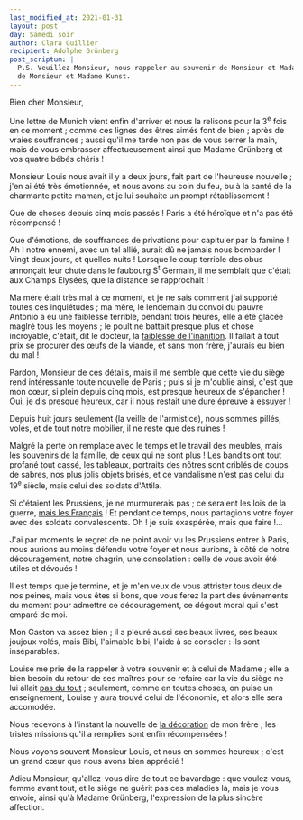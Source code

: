 ```yaml
---
last_modified_at: 2021-01-31
layout: post
day: Samedi soir
author: Clara Guillier
recipient: Adolphe Grünberg
post_scriptum: |
  P.S. Veuillez Monsieur, nous rappeler au souvenir de Monsieur et Madame Rau,
  de Monsieur et Madame Kunst.
---
```



Bien cher Monsieur,

Une lettre de Munich vient enfin d'arriver et nous la relisons pour la
3<sup>e</sup> fois en ce moment ; comme ces lignes des êtres aimés font de
bien ; après de vraies souffrances ; aussi qu'il me tarde non pas de vous
serrer la main, mais de vous embrasser affectueusement ainsi que Madame
Grünberg et vos quatre bébés chéris !

Monsieur Louis nous avait il y a deux jours, fait part de l'heureuse nouvelle ;
j'en ai été très émotionnée, et nous avons au coin du feu, bu à la santé de la
charmante petite maman, et je lui souhaite un prompt rétablissement !

Que de choses depuis cinq mois passés ! Paris a été héroïque et n'a pas été
récompensé !

Que d'émotions, de souffrances de privations pour capituler par la famine !
Ah ! notre ennemi, avec un tel allié, aurait dû ne jamais nous bombarder !
Vingt deux jours, et quelles nuits !
Lorsque le coup terrible des obus annonçait leur chute dans le faubourg
S<sup>t</sup> Germain, il me semblait que c'était aux Champs Elysées, que la
distance se rapprochait !

Ma mère était très mal à ce moment, et je ne sais comment j'ai supporté toutes
ces inquiétudes ; ma mère, le lendemain du convoi du pauvre Antonio a eu une
faiblesse terrible, pendant trois heures, elle a été glacée maglré tous les
moyens ; le poult ne battait presque plus et chose incroyable, c'était, dit le
docteur, la <ins class="straight">faiblesse de l'inanition</ins>.
Il fallait à tout prix se procurer des œufs de la viande, et sans mon frère,
j'aurais eu bien du mal !

Pardon, Monsieur de ces détails, mais il me semble que cette vie du siège rend
intéressante toute nouvelle de Paris ; puis si je m'oublie ainsi, c'est que mon
cœur, si plein depuis cinq mois, est presque heureux de s'épancher !
Oui, je dis presque heureux, car il nous restait une dure épreuve à essuyer !

Depuis huit jours seulement (la veille de l'armistice), nous sommes pillés,
volés, et de tout notre mobilier, il ne reste que des ruines !

Malgré la perte on remplace avec le temps et le travail des meubles, mais les
souvenirs de la famille, de ceux qui ne sont plus !
Les bandits ont tout profané tout cassé, les tableaux, portraits des nôtres
sont criblés de coups de sabres, nos plus jolis objets brisés, et ce vandalisme
n'est pas celui du 19<sup>e</sup> siècle, mais celui des soldats d'Attila.

Si c'étaient les Prussiens, je ne murmurerais pas ; ce seraient les lois de la
guerre, <ins class="straight">mais les Français</ins> !
Et pendant ce temps, nous partagions votre foyer avec des soldats
convalescents.
Oh ! je suis exaspérée, mais que faire !…

J'ai par moments le regret de ne point avoir vu les Prussiens entrer à Paris,
nous aurions au moins défendu votre foyer et nous aurions, à côté de notre
découragement, notre chagrin, une consolation : celle de vous avoir été utiles
et dévoués !

Il est temps que je termine, et je m'en veux de vous attrister tous deux de nos
peines, mais vous êtes si bons, que vous ferez la part des événements du moment
pour admettre ce découragement, ce dégout moral qui s'est emparé de moi.

Mon Gaston va assez bien ; il a pleuré aussi ses beaux livres, ses beaux
joujoux volés, mais Bibi, l'aimable bibi, l'aide à se consoler : ils sont
inséparables.

Louise me prie de la rappeler à votre souvenir et à celui de Madame ; elle
a bien besoin du retour de ses maîtres pour se refaire car la vie du siège ne
lui allait <ins class="straight">pas du tout</ins> ; seulement, comme en toutes
choses, on puise un enseignement, Louise y aura trouvé celui de l'économie, et
alors elle sera accomodée.

Nous recevons à l'instant la nouvelle de <ins class="straight">la
décoration</ins> de mon frère ; les tristes missions qu'il a remplies sont
enfin récompensées !

Nous voyons souvent Monsieur Louis, et nous en sommes heureux ; c'est un grand
cœur que nous avons bien apprécié !

Adieu Monsieur, qu'allez-vous dire de tout ce bavardage : que voulez-vous,
femme avant tout, et le siège ne guérit pas ces maladies là, mais je vous
envoie, ainsi qu'à Madame Grünberg, l'expression de la plus sincère affection.
